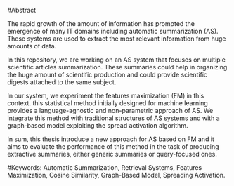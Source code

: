 #Abstract 

The rapid growth of the amount of information has prompted the emergence of many IT domains including
automatic summarization (AS). These systems are used to extract the most relevant information from
huge amounts of data.

In this repository, we are working on an AS system that focuses on multiple scientific articles summarization.
These summaries could help in organizing the huge amount of scientific production and could provide
scientific digests attached to the same subject.

In our system, we experiment the features maximization (FM) in this context. this statistical method
initially designed for machine learning provides a language-agnostic and non-parametric approach of
AS. We integrate this method with traditional structures of AS systems and with a graph-based model
exploiting the spread activation algorithm.

In sum, this thesis introduce a new approach for AS based on FM and it aims to evaluate the performance
of this method in the task of producing extractive summaries, either generic summaries or query-focused
ones.

#Keywords: 
Automatic Summarization, Retrieval Systems, Features Maximization, Cosine Similarity,
Graph-Based Model, Spreading Activation.
